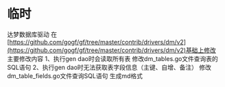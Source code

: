 # 临时

达梦数据库驱动
在[https://github.com/gogf/gf/tree/master/contrib/drivers/dm/v2](https://github.com/gogf/gf/tree/master/contrib/drivers/dm/v2)基础上修改
主要修改内容
1、执行gen dao时会读取所有表 修改dm_tables.go文件查询表的SQL语句
2、执行gen dao时无法获取表字段信息（主键、自增、备注） 修改dm_table_fields.go文件查询SQL语句
生成md格式
